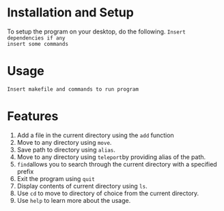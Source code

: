 # Installation and Setup
To setup the program on your desktop, do the following. `Insert dependencies if any`  
`insert some commands`
# Usage
`Insert makefile and commands to run program`
# Features
1. Add a file in the current directory using the `add` function
2. Move to any directory using `move`.
3. Save path to directory using `alias`.
4. Move to any directory using `teleport`by providing alias of the path.
5. `find`allows you to search through the current directory with a specified prefix
6. Exit the program using `quit`
7. Display contents of current directory using `ls`.
8. Use `cd` to move to directory of choice from the current directory.
9. Use `help` to learn more about the usage.




